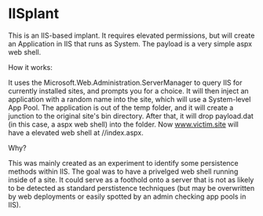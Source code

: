 # IISplant
This is an IIS-based implant. It requires elevated permissions, but will create an Application in IIS that runs as System. The payload is a very simple aspx web shell. 

How it works:

It uses the Microsoft.Web.Administration.ServerManager to query IIS for currently installed sites, and prompts you for a choice. It will then inject an application with a random name into the site, which will use a System-level App Pool. The application is out of the temp folder, and it will create a junction to the original site's bin directory. After that, it will drop payload.dat (in this case, a aspx web shell) into the folder. Now www.victim.site will have a elevated web shell at /<randomstring>/index.aspx. 

Why?

This was mainly created as an experiment to identify some persistence methods within IIS. The goal was to have a privelged web shell running inside of a site. It could serve as a foothold onto a server that is not as likely to be detected as standard perstistence techniques (but may be overwritten by web deployments or easily spotted by an admin checking app pools in IIS).
